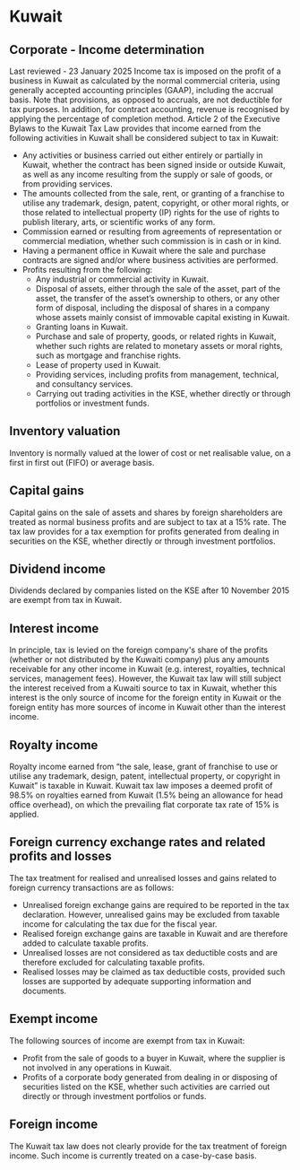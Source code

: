 # Kuwait
## Corporate - Income determination
Last reviewed - 23 January 2025
Income tax is imposed on the profit of a business in Kuwait as calculated by the normal commercial criteria, using generally accepted accounting principles (GAAP), including the accrual basis. Note that provisions, as opposed to accruals, are not deductible for tax purposes. In addition, for contract accounting, revenue is recognised by applying the percentage of completion method.
Article 2 of the Executive Bylaws to the Kuwait Tax Law provides that income earned from the following activities in Kuwait shall be considered subject to tax in Kuwait:
  * Any activities or business carried out either entirely or partially in Kuwait, whether the contract has been signed inside or outside Kuwait, as well as any income resulting from the supply or sale of goods, or from providing services. 
  * The amounts collected from the sale, rent, or granting of a franchise to utilise any trademark, design, patent, copyright, or other moral rights, or those related to intellectual property (IP) rights for the use of rights to publish literary, arts, or scientific works of any form. 
  * Commission earned or resulting from agreements of representation or commercial mediation, whether such commission is in cash or in kind. 
  * Having a permanent office in Kuwait where the sale and purchase contracts are signed and/or where business activities are performed. 
  * Profits resulting from the following: 
    * Any industrial or commercial activity in Kuwait. 
    * Disposal of assets, either through the sale of the asset, part of the asset, the transfer of the asset’s ownership to others, or any other form of disposal, including the disposal of shares in a company whose assets mainly consist of immovable capital existing in Kuwait. 
    * Granting loans in Kuwait. 
    * Purchase and sale of property, goods, or related rights in Kuwait, whether such rights are related to monetary assets or moral rights, such as mortgage and franchise rights. 
    * Lease of property used in Kuwait. 
    * Providing services, including profits from management, technical, and consultancy services. 
    * Carrying out trading activities in the KSE, whether directly or through portfolios or investment funds. 


## Inventory valuation
Inventory is normally valued at the lower of cost or net realisable value, on a first in first out (FIFO) or average basis.
## Capital gains
Capital gains on the sale of assets and shares by foreign shareholders are treated as normal business profits and are subject to tax at a 15% rate. The tax law provides for a tax exemption for profits generated from dealing in securities on the KSE, whether directly or through investment portfolios.
## Dividend income
Dividends declared by companies listed on the KSE after 10 November 2015 are exempt from tax in Kuwait.
## Interest income
In principle, tax is levied on the foreign company's share of the profits (whether or not distributed by the Kuwaiti company) plus any amounts receivable for any other income in Kuwait (e.g. interest, royalties, technical services, management fees). However, the Kuwait tax law will still subject the interest received from a Kuwaiti source to tax in Kuwait, whether this interest is the only source of income for the foreign entity in Kuwait or the foreign entity has more sources of income in Kuwait other than the interest income.
## Royalty income
Royalty income earned from “the sale, lease, grant of franchise to use or utilise any trademark, design, patent, intellectual property, or copyright in Kuwait” is taxable in Kuwait. Kuwait tax law imposes a deemed profit of 98.5% on royalties earned from Kuwait (1.5% being an allowance for head office overhead), on which the prevailing flat corporate tax rate of 15% is applied.
## Foreign currency exchange rates and related profits and losses
The tax treatment for realised and unrealised losses and gains related to foreign currency transactions are as follows:
  * Unrealised foreign exchange gains are required to be reported in the tax declaration. However, unrealised gains may be excluded from taxable income for calculating the tax due for the fiscal year. 
  * Realised foreign exchange gains are taxable in Kuwait and are therefore added to calculate taxable profits. 
  * Unrealised losses are not considered as tax deductible costs and are therefore excluded for calculating taxable profits. 
  * Realised losses may be claimed as tax deductible costs, provided such losses are supported by adequate supporting information and documents. 


## Exempt income
The following sources of income are exempt from tax in Kuwait:
  * Profit from the sale of goods to a buyer in Kuwait, where the supplier is not involved in any operations in Kuwait. 
  * Profits of a corporate body generated from dealing in or disposing of securities listed on the KSE, whether such activities are carried out directly or through investment portfolios or funds. 


## Foreign income
The Kuwait tax law does not clearly provide for the tax treatment of foreign income. Such income is currently treated on a case-by-case basis.
